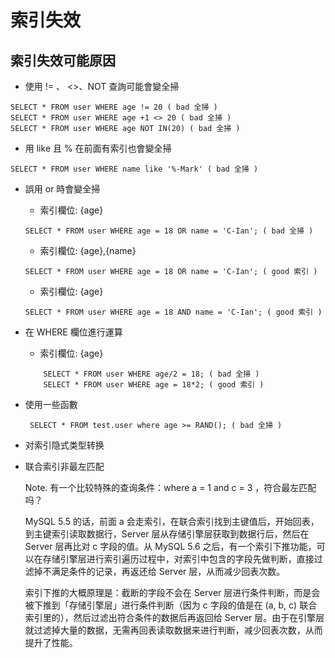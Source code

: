 # 索引失效

## 索引失效可能原因

+ 使用 != 、 <>、NOT 查詢可能會變全掃

```
SELECT * FROM user WHERE age != 20 ( bad 全掃 )
SELECT * FROM user WHERE age +1 <> 20 ( bad 全掃 )
SELECT * FROM user WHERE age NOT IN(20) ( bad 全掃 )
```

+ 用 like 且 % 在前面有索引也會變全掃

```
SELECT * FROM user WHERE name like '%-Mark' ( bad 全掃 )
```

+ 誤用 or 時會變全掃
    + 索引欄位: {age}
    ```
    SELECT * FROM user WHERE age = 18 OR name = 'C-Ian'; ( bad 全掃 )
    ```

    + 索引欄位: {age},{name} 
    ```
    SELECT * FROM user WHERE age = 18 OR name = 'C-Ian'; ( good 索引 )
    ```

    + 索引欄位: {age}
    ```
    SELECT * FROM user WHERE age = 18 AND name = 'C-Ian'; ( good 索引 )
    ```


+  在 WHERE 欄位進行運算
    + 索引欄位: {age}
    ```
        SELECT * FROM user WHERE age/2 = 18; ( bad 全掃 )
        SELECT * FROM user WHERE age = 18*2; ( good 索引 )
    ```

+  使用一些函數
   ```
    SELECT * FROM test.user where age >= RAND(); ( bad 全掃 )
   ```

+  对索引隐式类型转换
+  联合索引非最左匹配

    Note. 有一个比较特殊的查询条件：where a = 1 and c = 3 ，符合最左匹配吗？
    
    MySQL 5.5 的话，前面 a 会走索引，在联合索引找到主键值后，开始回表，到主键索引读取数据行，Server 层从存储引擎层获取到数据行后，然后在 Server 层再比对 c 字段的值。从 MySQL 5.6 之后，有一个索引下推功能，可以在存储引擎层进行索引遍历过程中，对索引中包含的字段先做判断，直接过滤掉不满足条件的记录，再返还给 Server 层，从而减少回表次数。

    索引下推的大概原理是：截断的字段不会在 Server 层进行条件判断，而是会被下推到「存储引擎层」进行条件判断（因为 c 字段的值是在 (a, b, c) 联合索引里的），然后过滤出符合条件的数据后再返回给 Server 层。由于在引擎层就过滤掉大量的数据，无需再回表读取数据来进行判断，减少回表次数，从而提升了性能。
    